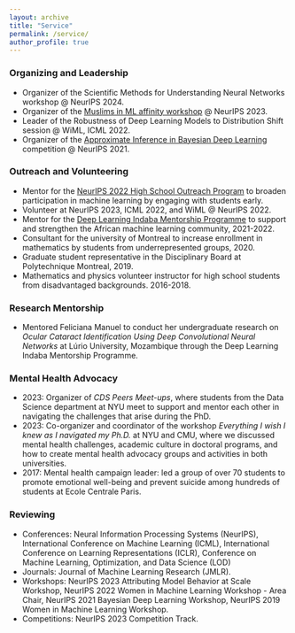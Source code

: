 ```yaml
---
layout: archive
title: "Service"
permalink: /service/
author_profile: true
---
```


### Organizing and Leadership 

- Organizer of the Scientific Methods for Understanding Neural Networks workshop @ NeurIPS 2024. 
- Organizer of the [Muslims in ML affinity workshop](http://www.musiml.org/) @ NeurIPS 2023.
- Leader of the Robustness of Deep Learning Models to Distribution Shift session @ WiML, ICML 2022. 
- Organizer of the [Approximate Inference in Bayesian Deep Learning](https://izmailovpavel.github.io/neurips_bdl_competition/) competition @ NeurIPS 2021.

### Outreach and Volunteering

- Mentor for the [NeurIPS 2022 High School Outreach Program](https://blog.neurips.cc/2022/09/27/announcing-the-neurips-2022-high-school-outreach-program/) to broaden participation in machine learning by engaging with students early.
- Volunteer at NeurIPS 2023, ICML 2022, and WiML @ NeurIPS 2022. 
- Mentor for the [Deep Learning Indaba Mentorship Programme](https://deeplearningindaba.com/mentorship/) to support and strengthen the African machine learning community, 2021-2022. 
- Consultant for the university of Montreal to increase enrollment in mathematics by students from underrepresented groups, 2020. 
- Graduate student representative in the Disciplinary Board at Polytechnique Montreal, 2019. 
- Mathematics and physics volunteer instructor for high school students from disadvantaged backgrounds. 2016-2018. 

### Research Mentorship

- Mentored Feliciana Manuel to conduct her undergraduate research on _Ocular Cataract Identification Using Deep Convolutional Neural Networks_ at Lúrio University, Mozambique through the Deep Learning Indaba Mentorship Programme. 

### Mental Health Advocacy

- 2023: Organizer of _CDS Peers Meet-ups_, where students from the Data Science department at NYU meet to support and mentor each other in navigating the challenges that arise during the PhD. 
- 2023: Co-organizer and coordinator of the workshop _Everything I wish I knew as I navigated my Ph.D._ at NYU and CMU, where we discussed mental health challenges, academic culture in doctoral programs, and how to create mental health advocacy groups and activities in both universities.
- 2017: Mental health campaign leader: led a group of  over 70 students to promote emotional well-being and prevent suicide among hundreds of students at Ecole Centrale Paris. 

### Reviewing

- Conferences: Neural Information Processing Systems (NeurIPS), International Conference on Machine Learning (ICML), International Conference on Learning Representations (ICLR), Conference on Machine Learning, Optimization, and Data Science (LOD)
- Journals: Journal of Machine Learning Research (JMLR).
- Workshops: NeurIPS 2023 Attributing Model Behavior at Scale Workshop, NeurIPS 2022 Women in Machine Learning Workshop - Area Chair, NeurIPS 2021 Bayesian Deep Learning Workshop, NeurIPS 2019 Women in Machine Learning Workshop.
- Competitions: NeurIPS 2023 Competition Track.
